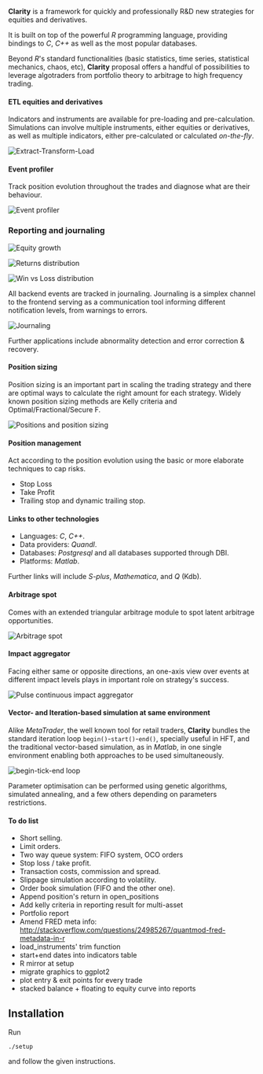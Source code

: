 __Clarity__ is a framework for quickly and professionally R&D new strategies
for equities and derivatives.

It is built on top of the powerful _R_ programming language, providing bindings
to _C_, _C++_ as well as the most popular databases.

Beyond _R_'s standard functionalities (basic statistics, time series,
statistical mechanics, chaos, etc), __Clarity__ proposal offers a
handful of possibilities to leverage algotraders from portfolio theory to
arbitrage to high frequency trading.

#### ETL equities and derivatives

Indicators and instruments are available for pre-loading and pre-calculation.
Simulations can involve multiple instruments, either equities or derivatives, as well as multiple indicators, either pre-calculated or calculated _on-the-fly_.

![Extract-Transform-Load](http://s12.postimg.org/zdpkud6xp/etl.png)

#### Event profiler

Track position evolution throughout the trades and diagnose what are their behaviour.

![Event profiler](http://s15.postimg.org/o6kdf7txn/entry_positions.png)

### Reporting and journaling

![Equity growth](http://s24.postimg.org/sqyvhl0np/equity_growth.png)

![Returns distribution](http://s12.postimg.org/g28mhij4t/returns_distribution.png)

![Win vs Loss distribution](http://s11.postimg.org/6kqxflbhv/win_vs_loss_positions.png)

All backend events are tracked in journaling. Journaling is a simplex channel to the frontend serving as a communication tool informing different notification levels, from warnings to errors.

![Journaling](http://s11.postimg.org/mf5tph08j/journaling.png)

Further applications include abnormality detection and error correction & recovery.

#### Position sizing

Position sizing is an important part in scaling the trading strategy and there are optimal ways to calculate the right amount for each strategy. Widely known position sizing methods are Kelly criteria and Optimal/Fractional/Secure F.

![Positions and position sizing](http://s16.postimg.org/5vxjned7p/report.png)

#### Position management

Act according to the position evolution using the basic or more elaborate techniques to cap risks.

* Stop Loss
* Take Profit
* Trailing stop and dynamic trailing stop.

#### Links to other technologies

* Languages: _C_, _C++_. 
* Data providers: _Quandl_. 
* Databases: _Postgresql_ and all databases supported through DBI.
* Platforms: _Matlab_.

Further links will include _S-plus_, _Mathematica_, and _Q_ (Kdb).

#### Arbitrage spot

Comes with an extended triangular arbitrage module to spot latent arbitrage opportunities.

![Arbitrage spot](http://s1.postimg.org/clz7qfum7/arbitrage_spot.png)

#### Impact aggregator

Facing either same or opposite directions, an one-axis view over events at different impact levels plays in important role on strategy's success.

![Pulse continuous impact aggregator](http://s7.postimg.org/5jw9093nf/pulse_continuous_impact_aggregator.png)

#### Vector- and Iteration-based simulation at same environment

Alike _MetaTrader_, the well known tool for retail traders, __Clarity__ bundles the standard iteration loop `begin()`-`start()`-`end()`, specially useful in HFT, and the traditional vector-based simulation, as in _Matlab_, in one single environment enabling both approaches to be used simultaneously.

![begin-tick-end loop](http://s23.postimg.org/5tyw2ue1n/begin_tick_end.png)

Parameter optimisation can be performed using genetic algorithms, simulated annealing, and a few others depending on parameters restrictions.

#### To do list

- Short selling.
- Limit orders.
- Two way queue system: FIFO system, OCO orders
- Stop loss / take profit.
- Transaction costs, commission and spread.
- Slippage simulation according to volatility.
- Order book simulation (FIFO and the other one).
- Append position's return in open\_positions
- Add kelly criteria in reporting result for multi-asset
- Portfolio report
- Amend FRED meta info: http://stackoverflow.com/questions/24985267/quantmod-fred-metadata-in-r
- load\_instruments' trim function
- start+end dates into indicators table
- R mirror at setup
- migrate graphics to ggplot2
- plot entry & exit points for every trade
- stacked balance + floating to equity curve into reports

## Installation

Run

```
./setup
```

and follow the given instructions.
